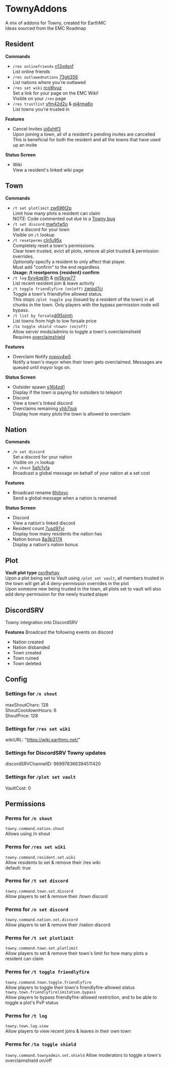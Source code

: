 # TownyAddons
A mix of addons for Towny, created for EarthMC  
Ideas sourced from the EMC Roadmap

## Resident
**Commands**
- `/res onlinefriends` [n13vdsnf](https://github.com/orgs/EarthMC/projects/11/views/2?pane=issue&itemId=104938383)  
  List online friends
- `/res outlawednations` [73gti356](https://github.com/orgs/EarthMC/projects/11/views/2?pane=issue&itemId=71519296)  
  List nations where you're outlawed
- `/res set wiki` [rco8lvuz](https://github.com/orgs/EarthMC/projects/11/views/2?pane=issue&itemId=56892865)  
  Set a link for your page on the EMC Wiki!  
  Visible on your `/res` page
- `/res trustlist` [yfm42d2u](https://github.com/orgs/EarthMC/projects/11/views/2?pane=issue&itemId=57781718)
  & [qi4rma6o](https://github.com/orgs/EarthMC/projects/11/views/2?pane=issue&itemId=70040216)  
  List towns you're trusted in

**Features**
- Cancel Invites [io6xhtf3](https://github.com/orgs/EarthMC/projects/11/views/2?pane=issue&itemId=105133034)  
  Upon joining a town, all of a resident's pending invites are cancelled  
  This is beneficial for both the resident and all the towns that have used up an invite

**Status Screen**
- Wiki  
  View a resident's linked wiki page

## Town
**Commands**
- `/t set plotlimit`  [zw696t2p](https://github.com/orgs/EarthMC/projects/11/views/2?pane=issue&itemId=112003360)  
  Limit how many plots a resident can claim  
  NOTE: Code commented out due to a [Towny bug](https://github.com/TownyAdvanced/Towny/issues/7868)
- `/t set discord` [mwfxfw5n](https://github.com/orgs/EarthMC/projects/11/views/2?pane=issue&itemId=57799203)  
  Set a discord for your town  
  Visible on `/t` lookup
- `/t resetperms` [cln1u95x](https://github.com/orgs/EarthMC/projects/11/views/2?pane=issue&itemId=78808672)  
  Completely reset a town's permissions.  
  Clear town trusted, evict all plots, remove all plot trusted & permission overrides.  
  *Optionally* specify a resident to only affect that player.  
  Must add "confirm" to the end regardless  
  **Usage: /t resetperms {resident} confirm**
- `/t log`  [6yy4qe9h](https://github.com/orgs/EarthMC/projects/11/views/2?pane=issue&itemId=60482575)
  & [mj5kyw77](https://github.com/orgs/EarthMC/projects/11/views/2?pane=issue&itemId=84759143)  
  List recent resident join & leave activity
- `/t toggle friendlyfire (on|off)`  [zwipd7cj](https://github.com/orgs/EarthMC/projects/11/views/2?pane=issue&itemId=78804596)  
  Toggle a town's friendlyfire allowed status.  
  This stops `/plot toggle pvp` (issued by a resident of the town) in all chunks in the town. Only players with the bypass permission node will bypass.  
- `/t list by forsale`[di95sjmh](https://github.com/orgs/EarthMC/projects/11/views/2?pane=issue&itemId=57780222)  
  List towns from high to low forsale price
- `/ta toggle shield <town> (on|off)`  
  Allow server mods/admins to toggle a town's overclaimshield  
  Requires [overclaimshield](https://github.com/jwkerr/OverclaimShield/tree/master/src/main/java/net/earthmc/overclaimshield)

**Features**
- Overclaim Notify  [nvpov4w5](https://github.com/orgs/EarthMC/projects/11/views/2?pane=issue&itemId=82337873)  
  Notify a town's mayor when their town gets overclaimed. Messages are queued until mayor logs on.

**Status Screen**
- Outsider spawn [s16l4zd1](https://github.com/orgs/EarthMC/projects/11/views/2?pane=issue&itemId=70849842)  
  Display if the town is paying for outsiders to teleport
- Discord  
  View a town's linked discord
- Overclaims remaining [yhb7jsqi](https://github.com/orgs/EarthMC/projects/11/views/2?filterQuery=yhb7jsqi&pane=issue&itemId=84758219)  
  Display how many plots the town is allowed to overclaim

## Nation
**Commands**
- `/n set discord`  
  Set a discord for your nation  
  Visible on `/n` lookup
- `/n shout` [5afc1yfa](https://github.com/orgs/EarthMC/projects/11/views/2?pane=issue&itemId=57781740)  
  Broadcast a global message on behalf of your nation at a set cost

**Features**
- Broadcast rename [6hiljxyc](https://github.com/orgs/EarthMC/projects/11/views/2?pane=issue&itemId=71485879)  
  Send a global message when a nation is renamed

**Status Screen**
- Discord  
  View a nation's linked discord
- Resident count [7usd97yj](https://github.com/orgs/EarthMC/projects/11/views/2?pane=issue&itemId=112003458)  
  Display how many residents the nation has
- Nation bonus [8a3b3174](https://github.com/orgs/EarthMC/projects/11/views/2?pane=issue&itemId=84758983)  
  Display a nation's nation bonus

## Plot
**Vault plot type** [oxv9whay](https://github.com/orgs/EarthMC/projects/11/views/2?pane=issue&itemId=70038439)  
Upon a plot being set to Vault using `/plot set vault`, all members trusted in the town will get all 4 deny-permission overrides in the plot  
Upon someone new being trusted in the town, all plots set to vault will also add deny-permission for the newly trusted player

## DiscordSRV
Towny integration into DiscordSRV

**Features**
Broadcast the following events on discord
- Nation created
- Nation disbanded
- Town created
- Town ruined
- Town deleted


## Config
### Settings for `/n shout`
maxShoutChars: 128  
ShoutCooldownHours: 6  
ShoutPrice: 128
### Settings for `/res set wiki`
wikiURL: "https://wiki.earthmc.net/"
### Settings for DiscordSRV Towny updates
discordSRVChannelID: 969978366394511420
### Settings for `/plot set vault`
VaultCost: 0
## Permissions
### Perms for `/n shout`
`towny.command.nation.shout`  
Allows using /n shout
### Perms for `/res set wiki`
`towny.command.resident.set.wiki`  
Allow residents to set & remove their /res wiki  
default: true
### Perms for `/t set discord`
`towny.command.town.set.discord`  
Allow players to set & remove their /town discord
### Perms for `/n set discord`
`towny.command.nation.set.discord`  
Allow players to set & remove their /nation discord
### Perms for `/t set plotlimit`
`towny.command.town.set.plotlimit`  
Allow players to set & remove their town's limit for how many plots a resident can claim
### Perms for `/t toggle friendlyfire`
`towny.command.town.toggle.friendlyfire`  
Allow players to toggle their town's friendlyfire-allowed status  
`towny.town.friendlyfirelimitation.bypass`  
Allow players to bypass friendlyfire-allowed restriction, and to be able to toggle a plot's PvP status
### Perms for `/t log`
`towny.town.log.view`  
Allow players to view recent joins & leaves in their own town
### Perms for `/ta toggle shield`
`towny.command.townyadmin.set.shield`
Allow moderators to toggle a town's overclaimshield on/off